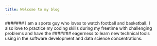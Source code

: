 ```yaml
---
title: Welcome to my blog
---
```


####### I am a sports guy who loves to watch football and basketball. I also love to practice my coding skills during my freetime with challenging problems and have the ####### eagerness to learn new technical tools using in the software development and data science concentrations. 
